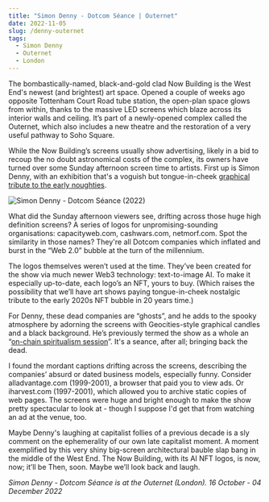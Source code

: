 ```yaml
---
title: "Simon Denny - Dotcom Séance | Outernet"
date: 2022-11-05
slug: /denny-outernet
tags:
  - Simon Denny
  - Outernet
  - London
---
```


The bombastically-named, black-and-gold clad Now Building is the West End's newest (and brightest) art space. Opened a couple of weeks ago opposite Tottenham Court Road tube station, the open-plan space glows from within, thanks to the massive LED screens which blaze across its interior walls and ceiling. It’s part of a newly-opened complex called the Outernet, which also includes a new theatre and the restoration of a very useful pathway to Soho Square.

While the Now Building’s screens usually show advertising, likely in a bid to recoup the no doubt astronomical costs of the complex, its owners have turned over some Sunday afternoon screen time to artists. First up is Simon Denny, with an exhibition that's a voguish but tongue-in-cheek [graphical tribute to the early noughties](https://www.outernetglobal.com/news/outernet-arts-to-launch-with-simon-denny).

![Simon Denny - Dotcom Séance (2022)](/denny-outernet-1.jpg)

What did the Sunday afternoon viewers see, drifting across those huge high definition screens? A series of logos for unpromising-sounding organisations: capacityweb.com, cashwars.com, netmorf.com. Spot the similarity in those names? They're all Dotcom companies which inflated and burst in the “Web 2.0” bubble at the turn of the millennium.

The logos themselves weren’t used at the time. They’ve been created for the show via much newer Web3 technology: text-to-image AI. To make it especially up-to-date, each logo’s an NFT, yours to buy. (Which raises the possibility that we’ll have art shows paying tongue-in-cheek nostalgic tribute to the early 2020s NFT bubble in 20 years time.)

For Denny, these dead companies are “ghosts”, and he adds to the spooky atmosphere by adorning the screens with Geocities-style graphical candles and a black background. He’s previously termed the show as a whole an “[on-chain spiritualism session](https://www.dotcomseance.com/)”. It's a seance, after all; bringing back the dead.

I found the mordant captions drifting across the screens, describing the companies’ absurd or dated business models, especially funny. Consider alladvantage.com (1999-2001), a browser that paid you to view ads. Or iharvest.com (1997-2001), which allowed you to archive static copies of web pages. The screens were huge and bright enough to make the show pretty spectacular to look at - though I suppose I'd get that from watching an ad at the venue, too.

Maybe Denny's laughing at capitalist follies of a previous decade is a sly comment on the ephemerality of our own late capitalist moment. A moment exemplified by this very shiny big-screen architectural bauble slap bang in the middle of the West End. The Now Building, with its AI NFT logos, is now, now; it’ll be Then, soon. Maybe we’ll look back and laugh.

*Simon Denny - Dotcom Séance is at the Outernet (London). 16 October - 04 December 2022*
